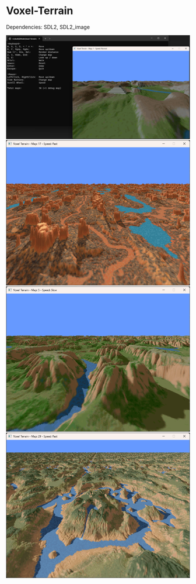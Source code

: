# Voxel-Terrain
Dependencies: SDL2, SDL2_image

![Voxel-Terrain image1](https://github.com/albin-hedberg/Voxel-Terrain/blob/master/v.png)
![Voxel-Terrain image2](https://github.com/albin-hedberg/Voxel-Terrain/blob/master/v2.png)
![Voxel-Terrain image3](https://github.com/albin-hedberg/Voxel-Terrain/blob/master/v3.png)
![Voxel-Terrain image4](https://github.com/albin-hedberg/Voxel-Terrain/blob/master/v4.png)
